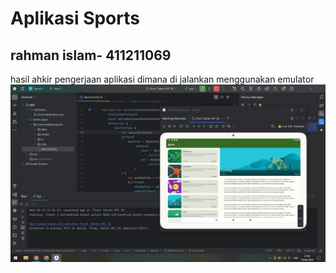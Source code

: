 # Aplikasi Sports
## rahman islam- 411211069
hasil ahkir pengerjaan aplikasi dimana di jalankan menggunakan emulator
<img src="screeshot-aplikasi-sports.png" />
